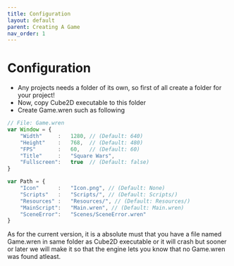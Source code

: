 ```yaml
---
title: Configuration
layout: default
parent: Creating A Game
nav_order: 1
---
```


# Configuration

- Any projects needs a folder of its own, so first of all create a folder for your project!
- Now, copy Cube2D executable to this folder
- Create Game.wren such as following

```js
// File: Game.wren
var Window = {
	"Width" 	: 	1280, // (Default: 640)
	"Height" 	: 	768,  // (Default: 480)
	"FPS" 		: 	60,   // (Default: 60)
	"Title" 	: 	"Square Wars",
	"Fullscreen": 	true  // (Default: false)
}

var Path = {
	"Icon" 		: 	"Icon.png", // (Default: None)
	"Scripts"	:	"Scripts/", // (Default: Scripts/)
	"Resources"	: 	"Resources/", // (Default: Resources/)
	"MainScript":	"Main.wren", // (Default: Main.wren)
	"SceneError": 	"Scenes/SceneError.wren"
}
```

As for the current version, it is a absolute must that you have a file named Game.wren in same folder as Cube2D executable or it will crash but sooner or later we will make it so that the engine lets you know that no Game.wren was found atleast.
